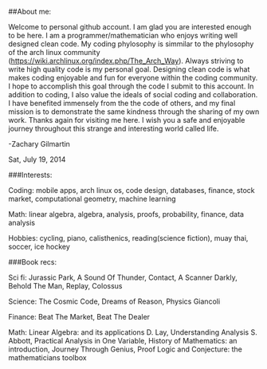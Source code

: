 
##About me:

Welcome to personal github account. I am glad you are interested enough to be here. I am a programmer/mathematician who enjoys writing well designed clean code. My coding phylosophy is simmilar to the phylosophy of the arch linux community (https://wiki.archlinux.org/index.php/The_Arch_Way). Always striving to write high quality code is my personal goal. Designing clean code is what makes coding enjoyable and fun for everyone within the coding community. I hope to accomplish this goal through the code I submit to this account. In addition to coding, I also value the ideals of social coding and collaboration. I have benefited immensely from the the code of others, and my final mission is to demonstrate the same kindness through the sharing of my own work. Thanks again for visiting me here. I wish you a safe and enjoyable journey throughout this strange and interesting world called life.

-Zachary Gilmartin

Sat, July 19, 2014


###Interests:

Coding:
mobile apps, arch linux os, code design, databases, finance, stock market, computational geometry, machine learning

Math:
linear algebra, algebra, analysis, proofs, probability, finance, data analysis

Hobbies:
cycling, piano, calisthenics, reading(science fiction), muay thai, soccer, ice hockey


###Book recs:

Sci fi:
Jurassic Park, A Sound Of Thunder, Contact, A Scanner Darkly, Behold The Man, Replay, Colossus

Science: 
The Cosmic Code, Dreams of Reason, Physics Giancoli

Finance: 
Beat The Market, Beat The Dealer

Math: 
Linear Algebra: and its applications D. Lay, Understanding Analysis S. Abbott, Practical Analysis in One Variable, History of Mathematics: an introduction, Journey Through Genius, Proof Logic and Conjecture: the mathematicians toolbox  
